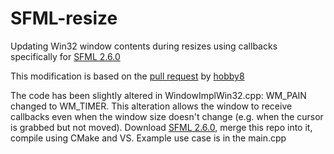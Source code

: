 # SFML-resize

Updating Win32 window contents during resizes using callbacks specifically for [SFML 2.6.0](https://github.com/SFML/SFML/releases/tag/2.6.0)

This modification is based on the [pull request](https://github.com/SFML/SFML/pull/1604/files?diff=unified&w=0) by [hobby8](https://github.com/hobby8)

The code has been slightly altered in WindowImplWin32.cpp: WM_PAIN changed to WM_TIMER.
This alteration allows the window to receive callbacks even when the window size doesn't change (e.g. when the cursor is grabbed but not moved).
Download [SFML 2.6.0](https://github.com/SFML/SFML/releases/tag/2.6.0), merge this repo into it, compile using CMake and VS. Example use case is in the main.cpp
